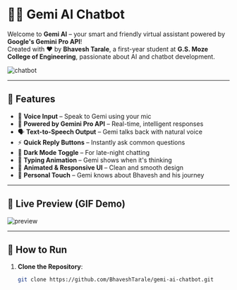 # 🤖✨ Gemi AI Chatbot

Welcome to **Gemi AI** – your smart and friendly virtual assistant powered by **Google's Gemini Pro API**!  
Created with ❤️ by **Bhavesh Tarale**, a first-year student at **G.S. Moze College of Engineering**, passionate about AI and chatbot development.

![chatbot](https://media.giphy.com/media/13ZHjidRzoi7n2/giphy.gif)

---

## 🌟 Features

- 🎤 **Voice Input** – Speak to Gemi using your mic
- 🧠 **Powered by Gemini Pro API** – Real-time, intelligent responses
- 🗣️ **Text-to-Speech Output** – Gemi talks back with natural voice
- ⚡ **Quick Reply Buttons** – Instantly ask common questions
- 🌙 **Dark Mode Toggle** – For late-night chatting
- 💬 **Typing Animation** – Gemi shows when it's thinking
- 🎨 **Animated & Responsive UI** – Clean and smooth design
- 💖 **Personal Touch** – Gemi knows about Bhavesh and his journey

---

## 📸 Live Preview (GIF Demo)

![preview](https://media.giphy.com/media/dzaUX7CAG0Ihi/giphy.gif)

---

## 🚀 How to Run

1. **Clone the Repository**:
   ```bash
   git clone https://github.com/BhaveshTarale/gemi-ai-chatbot.git

